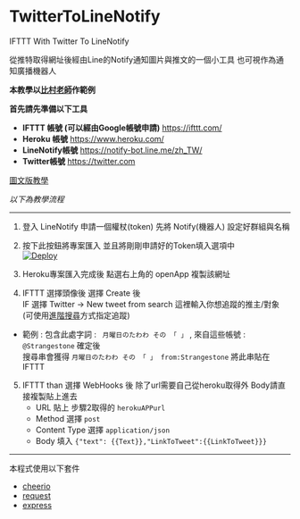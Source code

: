 # TwitterToLineNotify
IFTTT With Twitter To LineNotify <br/>

從推特取得網址後經由Line的Notify通知圖片與推文的一個小工具
也可視作為通知廣播機器人

**本教學以[比村老師](https://twitter.com/strangestone?lang=zh-tw)作範例**

**首先請先準備以下工具**

* **IFTTT 帳號 (可以經由Google帳號申請)**  https://ifttt.com/          <br/>
* **Heroku 帳號** https://www.heroku.com/                            <br/>
* **LineNotify帳號** https://notify-bot.line.me/zh_TW/               <br/>
* **Twitter帳號** https://twitter.com                                <br/> 

[圖文版教學](https://endroll.gitbook.io/sample/)

*以下為教學流程*

--------------------------------------------------

1. 登入 LineNotify 申請一個權杖(token) 先將 Notify(機器人) 設定好群組與名稱 <br/>

2. 按下此按鈕將專案匯入 並且將剛剛申請好的Token填入選項中 <br/> [![Deploy](https://www.herokucdn.com/deploy/button.svg)](https://heroku.com/deploy) 

3. Heroku專案匯入完成後 點選右上角的 openApp 複製該網址 

4. IFTTT 選擇頭像後 選擇 Create 後 <br/>
IF 選擇 Twitter -> New tweet from search 這裡輸入你想追蹤的推主/對象 
(可使用[進階搜尋](https://twitter.com/search-advanced?lang=zh-tw)方式指定追蹤)
* 範例 : 包含此處字詞 :  ``` 月曜日のたわわ その 「 」```  ,  來自這些帳號 : ```@Strangestone``` 確定後 <br/>
  搜尋串會獲得 ```月曜日のたわわ その 「 」 from:Strangestone``` 將此串貼在 IFTTT 
  
5. IFTTT than 選擇 WebHooks 後 除了url需要自己從heroku取得外 Body請直接複製貼上進去
   * URL 貼上 步驟2取得的 ``` herokuAPPurl ```
   * Method 選擇 ``` post ```
   * Content Type 選擇 ``` application/json ```
   * Body 填入 ```{"text": {{Text}},"LinkToTweet":{{LinkToTweet}}}```

--------------------------------------------------

本程式使用以下套件<br/>
* [cheerio](https://github.com/cheeriojs/cheerio)     <br/>
* [request](https://github.com/request/request)       <br/>
* [express](https://www.npmjs.com/package/express)    <br/>
